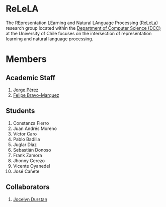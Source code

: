 # ReLeLA

The REpresentation LEarning and Natural LAnguage Processing (ReLeLa) research group located within the [Department of Computer Science (DCC)](https://www.dcc.uchile.cl/) at the University of Chile focuses on the intersection of representation learning and natural language processing.


# Members

## Academic Staff

1. [Jorge Pérez](https://users.dcc.uchile.cl/~jperez/)
2. [Felipe Bravo-Marquez](https://felipebravom.com/)

## Students

1. Constanza Fierro 
2. Juan Andrés Moreno 
3. Víctor Caro 
1. Pablo Badilla
2. Juglar Díaz
3. Sebastián Donoso 
4. Frank Zamora 
5. Jhonny Cerezo 
6. Vicente Oyanedel 
7. José Cañete 



## Collaborators

1. [Jocelyn Durstan](https://sites.google.com/view/jdunstan/home)

